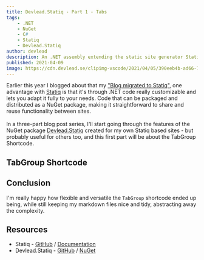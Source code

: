 ```yaml
---
title: Devlead.Statiq - Part 1 - Tabs
tags:
    - .NET
    - NuGet
    - C#
    - Statiq
    - Devlead.Statiq
author: devlead
description: An .NET assembly extending the static site generator Statiq with new core features
published: 2021-04-09
image: https://cdn.devlead.se/clipimg-vscode/2021/04/05/390eeb4b-ad66-7406-860f-44ed05918873.png?sv=2019-12-12&st=2021-04-04T18%3A20%3A27Z&se=2031-04-05T18%3A20%3A27Z&sr=b&sp=r&sig=yLJRew2YKzfdLNObjcb3I6kkwfWiegYX%2FP68MwmoX3k%3D
---
```


Earlier this year I blogged about that my ["Blog migrated to Statiq"](/posts/2021/2021-01-11-blog-migrated-to-statiq), one advantage with [Statiq](https://statiq.dev/) is that it's through .NET code really customizable and lets you adapt it fully to your needs. Code that can be packaged and distributed as a NuGet package, making it straightforward to share and reuse functionality between sites.<br/> <br/> In a three-part blog post series, I'll start going through the features of the NuGet package [Devlead.Statiq](https://www.nuget.org/packages/Devlead.Statiq) created for my own Statiq based sites - but probably useful for others too, and this first part will be about the TabGroup Shortcode.

## TabGroup Shortcode

<?# TabGroup ?>
<?*
tabs:
  - name: Introduction
    content: |
      Statiq [shortcodes](https://statiq.dev/framework/content/shortcodes) are small but powerful macros that can generate content or add metadata to your documents.

      The `TabGroup` shortcode, is a CSS-only solution to simplify adding tabs in your Statiq input files.

      Why add tabs? Well with some content, a good example of that is code samples, tabs make it easier to group content together, keep things more focused and reduce user vertical scrolling.

      With the `TabGroup` shortcode tab content can be defined as either

      - Content - markdown defined directly in the shortcode content
      - Include - markdown fetched and processed from a external file
      - Code - fetch external file into markdown code fence

      the shortcode content is defined as `YAML`, you can within a single tab combine all variants (`content`, `include`, and `code`), and it'll render in the following order

      1. `content`
      1. `include`
      1. `code`

  - include: ./../includes/posts/2021/devlead-statiq/tabgroup/prerequisites.md

  - include: ./../includes/posts/2021/devlead-statiq/tabgroup/content.md

  - include: ./../includes/posts/2021/devlead-statiq/tabgroup/include.md

  - include: ./../includes/posts/2021/devlead-statiq/tabgroup/code.md

?>
<?#/ TabGroup ?>

## Conclusion

I'm really happy how flexible and versatile the `TabGroup` shortcode ended up being, while still keeping my markdown files nice and tidy, abstracting away the complexity.

## Resources

- Statiq - [GitHub](https://github.com/statiqdev) / [Documentation](https://statiq.dev/)
- Devlead.Statiq - [GitHub](https://github.com/devlead/Devlead.Statiq) / [NuGet](https://www.nuget.org/packages/Devlead.Statiq/)
